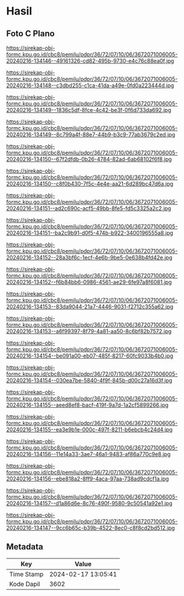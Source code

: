 # Hasil

## Foto C Plano

https://sirekap-obj-formc.kpu.go.id/cbc8/pemilu/pdpr/36/72/07/10/06/3672071006005-20240216-134146--49161326-cd82-495b-9730-e4c76c88ea0f.jpg

https://sirekap-obj-formc.kpu.go.id/cbc8/pemilu/pdpr/36/72/07/10/06/3672071006005-20240216-134148--c3dbd255-c1ca-41da-a49e-0fd0a223444d.jpg

https://sirekap-obj-formc.kpu.go.id/cbc8/pemilu/pdpr/36/72/07/10/06/3672071006005-20240216-134149--1836c5df-8fce-4c42-be3f-0f6d733da692.jpg

https://sirekap-obj-formc.kpu.go.id/cbc8/pemilu/pdpr/36/72/07/10/06/3672071006005-20240216-134149--8c799a4f-88e7-44b9-b3c9-77ab3679c2ed.jpg

https://sirekap-obj-formc.kpu.go.id/cbc8/pemilu/pdpr/36/72/07/10/06/3672071006005-20240216-134150--67f2dfdb-0b26-4784-82ad-6ab68102f6f8.jpg

https://sirekap-obj-formc.kpu.go.id/cbc8/pemilu/pdpr/36/72/07/10/06/3672071006005-20240216-134150--c8f0b430-7f5c-4e4e-aa21-6d289bc47d6a.jpg

https://sirekap-obj-formc.kpu.go.id/cbc8/pemilu/pdpr/36/72/07/10/06/3672071006005-20240216-134151--ad2c690c-acf5-49bb-8fe5-fd5c3325a2c2.jpg

https://sirekap-obj-formc.kpu.go.id/cbc8/pemilu/pdpr/36/72/07/10/06/3672071006005-20240216-134151--ba2c9b91-d0f5-474b-b922-3400196555a8.jpg

https://sirekap-obj-formc.kpu.go.id/cbc8/pemilu/pdpr/36/72/07/10/06/3672071006005-20240216-134152--28a3bf6c-1ecf-4e6b-9be5-0e638b4fd42e.jpg

https://sirekap-obj-formc.kpu.go.id/cbc8/pemilu/pdpr/36/72/07/10/06/3672071006005-20240216-134152--f6b84bb6-0986-4561-ae29-6fe97a8f6081.jpg

https://sirekap-obj-formc.kpu.go.id/cbc8/pemilu/pdpr/36/72/07/10/06/3672071006005-20240216-134153--83da9044-21a7-4446-9031-f2712c355a62.jpg

https://sirekap-obj-formc.kpu.go.id/cbc8/pemilu/pdpr/36/72/07/10/06/3672071006005-20240216-134153--a6f99397-8f79-4a81-aa50-8c6bf82b7572.jpg

https://sirekap-obj-formc.kpu.go.id/cbc8/pemilu/pdpr/36/72/07/10/06/3672071006005-20240216-134154--be091a00-eb07-485f-8217-60fc9033b4b0.jpg

https://sirekap-obj-formc.kpu.go.id/cbc8/pemilu/pdpr/36/72/07/10/06/3672071006005-20240216-134154--030ea7be-5840-4f9f-845b-d00c27a16d3f.jpg

https://sirekap-obj-formc.kpu.go.id/cbc8/pemilu/pdpr/36/72/07/10/06/3672071006005-20240216-134155--aeed8ef8-bacf-419f-9a7d-1a2cf5899266.jpg

https://sirekap-obj-formc.kpu.go.id/cbc8/pemilu/pdpr/36/72/07/10/06/3672071006005-20240216-134155--ea3e9b1e-000c-497f-8211-b6ebcb4c24d4.jpg

https://sirekap-obj-formc.kpu.go.id/cbc8/pemilu/pdpr/36/72/07/10/06/3672071006005-20240216-134156--11e14a33-3ae7-46a1-9483-af86a770c9e8.jpg

https://sirekap-obj-formc.kpu.go.id/cbc8/pemilu/pdpr/36/72/07/10/06/3672071006005-20240216-134156--ebe818a2-8ff9-4aca-97aa-738ad9cdcf1a.jpg

https://sirekap-obj-formc.kpu.go.id/cbc8/pemilu/pdpr/36/72/07/10/06/3672071006005-20240216-134157--d1a86d6e-8c76-490f-9580-9c50541a92e1.jpg

https://sirekap-obj-formc.kpu.go.id/cbc8/pemilu/pdpr/36/72/07/10/06/3672071006005-20240216-134147--9cc6b65c-b39b-4522-8ec0-c8f8cd2bd512.jpg


## Metadata

| Key        | Value               |
| ---------- | ------------------- |
| Time Stamp | 2024-02-17 13:05:41 |
| Kode Dapil | 3602                |



